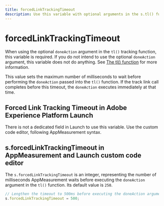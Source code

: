 ```yaml
---
title: forcedLinkTrackingTimeout
description: Use this variable with optional arguments in the s.tl() function.
---
```


# forcedLinkTrackingTimeout

When using the optional `doneAction` argument in the `tl()` tracking function, this variable is required. If you do not intend to use the optional `doneAction` argument, this variable does not do anything. See [The tl() function](../functions/tl.md) for more information.

This value sets the maximum number of milliseconds to wait before performing the `doneAction` passed into the `tl()` function. If the track link call completes before this timeout, the `doneAction` executes immediately at that time.

## Forced Link Tracking Timeout in Adobe Experience Platform Launch

There is not a dedicated field in Launch to use this variable. Use the custom code editor, following AppMeasurement syntax.

## s.forcedLinkTrackingTimeout in AppMeasurement and Launch custom code editor

The `s.forcedLinkTrackingTimeout` is an integer, representing the number of milliseconds AppMeasurement waits before executing the `doneAction` argument in the `tl()` function. Its default value is `250`.

```js
// Lengthen the timeout to 500ms before executing the doneAction argument
s.forcedLinkTrackingTimeout = 500;
```

